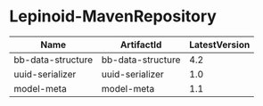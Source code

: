 # Lepinoid-MavenRepository

| Name              | ArtifactId        | LatestVersion |
| ----------------- | ----------------- | ------------- |
| bb-data-structure | bb-data-structure | 4.2           |
| uuid-serializer   | uuid-serializer   | 1.0           |
| model-meta        | model-meta        | 1.1           |
